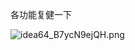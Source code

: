 各功能复健一下

![idea64_B7ycN9ejQH.png](C:\Users\up\AppData\Roaming\marktext\images\e177d24f3cfbe3320ed8d9327cdc221b4e06095e.png)


